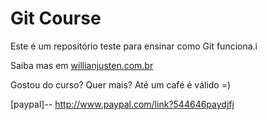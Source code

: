 # Git Course

Este é um repositório teste para ensinar como Git funciona.i

Saiba mas em [willianjusten.com.br](http://www.willianjusten.com.br)

Gostou do curso? Quer mais? Até um café é válido =)

[paypal]-- http://www.paypal.com/link?544646paydjfj